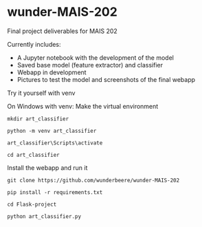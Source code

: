 # wunder-MAIS-202
Final project deliverables for MAIS 202

Currently includes:
- A Jupyter notebook with the development of the model
- Saved base model (feature extractor) and classifier
- Webapp in development
- Pictures to test the model and screenshots of the final webapp

Try it yourself with venv

On Windows with venv:
Make the virtual environment
```
mkdir art_classifier

python -m venv art_classifier

art_classifier\Scripts\activate

cd art_classifier
```

Install the webapp and run it

```
git clone https://github.com/wunderbeere/wunder-MAIS-202

pip install -r requirements.txt

cd Flask-project

python art_classifier.py
```
